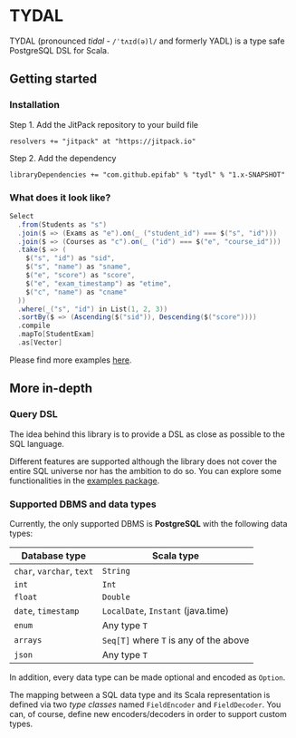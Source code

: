 # TYDAL

TYDAL (pronounced *tidal* - `/ˈtʌɪd(ə)l/` and formerly YADL)
is a type safe PostgreSQL DSL for Scala.


## Getting started

### Installation

Step 1. Add the JitPack repository to your build file

```
resolvers += "jitpack" at "https://jitpack.io"
```

Step 2. Add the dependency

```
libraryDependencies += "com.github.epifab" % "tydl" % "1.x-SNAPSHOT"	
```


### What does it look like?

```scala
Select
  .from(Students as "s")
  .join($ => (Exams as "e").on(_ ("student_id") === $("s", "id")))
  .join($ => (Courses as "c").on(_ ("id") === $("e", "course_id")))
  .take($ => (
    $("s", "id") as "sid",
    $("s", "name") as "sname",
    $("e", "score") as "score",
    $("e", "exam_timestamp") as "etime",
    $("c", "name") as "cname"
  ))
  .where(_("s", "id") in List(1, 2, 3))
  .sortBy($ => (Ascending($("sid")), Descending($("score"))))
  .compile
  .mapTo[StudentExam]
  .as[Vector]
```

Please find more examples [here](src/test/scala/io/epifab/tydal/examples).


## More in-depth


### Query DSL

The idea behind this library is to provide a DSL as close as possible to the SQL language.

Different features are supported although the library does not cover the entire SQL universe nor has the ambition to do so.
You can explore some functionalities in the [examples package](src/main/scala/io/epifab/tydal/examples).


### Supported DBMS and data types

Currently, the only supported DBMS is **PostgreSQL** with the following data types:

Database type               | Scala type
---                         | ---
`char`, `varchar`, `text`   | `String`
`int`                       | `Int`
`float`                     | `Double`
`date`, `timestamp`         | `LocalDate`, `Instant` (java.time)
`enum`                      | Any type `T`
`arrays`                    | `Seq[T]` where `T` is any of the above
`json`                      | Any type `T`

In addition, every data type can be made optional and encoded as `Option`.

The mapping between a SQL data type and its Scala representation is defined via two *type classes* named `FieldEncoder` and `FieldDecoder`.
You can, of course, define new encoders/decoders in order to support custom types.
